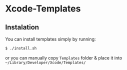 # Xcode-Templates

## Instalation
You can install templates simply by running:
```bash
$ ./install.sh
```

or you can manually copy `Templates` folder & place it into
`~/Library/Developer/Xcode/Templates/`